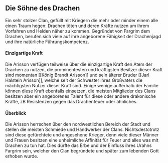 ## Die Söhne des Drachen

Ein sehr stolzer Clan, gefüllt mit Kriegern die mehr oder minder einem alle einen Traum hegen: Drachen töten und deren Kräfte nutzen um ihrem Vorfahren und Helden näher zu kommen. Gegründet von Fargrim dem Drachen, berufen sich viele auf ihre angeborene Fähigkeit der Drachenjagd und ihre natürliche Führungskompetenz.

#### Einzigartige Kraft
Die Arisson verfügen teilweise über die einzigartige Kraft den Atem der Drachen zu nutzen, die prominentesten und kräftigsten Besitzer dieser Kraft sind momentan [[König Brandt Arisson]] und sein älterer Bruder [[Jarl Halstein Arisson]], welche seit der Schwester ihres Großvaters die mächtigsten Nutzer dieser Kraft sind. Einige wenige außerhalb der Familie können diese Kraft ebenfalls einsetzen, die meisten Mitglieder des Clans besitzen aber ein angeborenes Talent für diese oder andere drakonische Kräfte, zB Resistenzen gegen das Drachenfeuer oder ähnliches.

#### Überblick
Die Arisson herrschen über den nordwestlichen Bereich der Stadt und stellen die meisten Schmiede und Handwerker der Clans. Nichtsdestotrotz sind diese gefürchtete und angesehene Krieger, denn viele dieser Männer und Frauen besitzen eine unheimliche Affinität für Feuer und alles was mit Drachen zu tun hat. Dies dürfte das Erbe und der Einfluss ihres Urahns Fargrim sein, welcher den Clan begründete und später zum lebenden Gott erhoben wurde. 